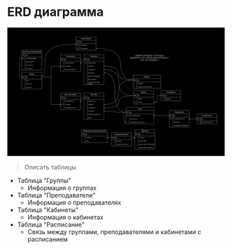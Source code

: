 # ERD диаграмма

![ERD Diagram](./../Images/Diagramms/ERD.png)

> Описать таблицы
- Таблица "Группы"
    - Информация о группах
- Таблица "Преподаватели"
    - Информация о преподавателях
- Таблица "Кабинеты"
    - Информация о кабинетах
- Таблица "Расписание"
    - Связь между группами, преподавателями и кабинетами с расписанием